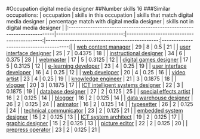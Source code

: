 #Occupation digital media designer
##Number skills 16
###Similar occupations:
| occupation                                                              |   skills in this occupation |   skills that match digital media designer |   percentage match with digital media designer |   skills not in digital media designer |
|:------------------------------------------------------------------------|----------------------------:|-------------------------------------------:|-----------------------------------------------:|---------------------------------------:|
| [web content manager](web_content_manager.md)                           |                          29 |                                          8 |                                         0.5    |                                     21 |
| [user interface designer](user_interface_designer.md)                   |                          25 |                                          7 |                                         0.4375 |                                     18 |
| [instructional designer](instructional_designer.md)                     |                          34 |                                          6 |                                         0.375  |                                     28 |
| [webmaster](webmaster.md)                                               |                          17 |                                          5 |                                         0.3125 |                                     12 |
| [digital games designer](digital_games_designer.md)                     |                          17 |                                          5 |                                         0.3125 |                                     12 |
| [e-learning developer](e-learning_developer.md)                         |                          23 |                                          4 |                                         0.25   |                                     19 |
| [user interface developer](user_interface_developer.md)                 |                          16 |                                          4 |                                         0.25   |                                     12 |
| [web developer](web_developer.md)                                       |                          20 |                                          4 |                                         0.25   |                                     16 |
| [video artist](video_artist.md)                                         |                          23 |                                          4 |                                         0.25   |                                     19 |
| [knowledge engineer](knowledge_engineer.md)                             |                          21 |                                          3 |                                         0.1875 |                                     18 |
| [vlogger](vlogger.md)                                                   |                          20 |                                          3 |                                         0.1875 |                                     17 |
| [ICT intelligent systems designer](ICT_intelligent_systems_designer.md) |                          22 |                                          3 |                                         0.1875 |                                     19 |
| [database designer](database_designer.md)                               |                          27 |                                          2 |                                         0.125  |                                     25 |
| [special effects artist](special_effects_artist.md)                     |                          16 |                                          2 |                                         0.125  |                                     14 |
| [blogger](blogger.md)                                                   |                          16 |                                          2 |                                         0.125  |                                     14 |
| [data warehouse designer](data_warehouse_designer.md)                   |                          26 |                                          2 |                                         0.125  |                                     24 |
| [animator](animator.md)                                                 |                          16 |                                          2 |                                         0.125  |                                     14 |
| [typesetter](typesetter.md)                                             |                          26 |                                          2 |                                         0.125  |                                     24 |
| [technical communicator](technical_communicator.md)                     |                          23 |                                          2 |                                         0.125  |                                     21 |
| [embedded system designer](embedded_system_designer.md)                 |                          15 |                                          2 |                                         0.125  |                                     13 |
| [ICT system architect](ICT_system_architect.md)                         |                          19 |                                          2 |                                         0.125  |                                     17 |
| [graphic designer](graphic_designer.md)                                 |                          15 |                                          2 |                                         0.125  |                                     13 |
| [picture editor](picture_editor.md)                                     |                          22 |                                          2 |                                         0.125  |                                     20 |
| [prepress operator](prepress_operator.md)                               |                          23 |                                          2 |                                         0.125  |                                     21 |
